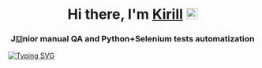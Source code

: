 <h1 align="center">Hi there, I'm <a href="https://chelyabinsk.hh.ru/resume/d3e99735ff0b22c98d0039ed1f4a45457a3835" target="_blank">Kirill</a> 
<img src="https://github.com/blackcater/blackcater/raw/main/images/Hi.gif" height="23"/></h1>
<h3 align="center">J🇺nior manual QA and Python+Selenium tests automatization </h3>

<a href="https://git.io/typing-svg"><img src="https://readme-typing-svg.herokuapp.com?font=Fira+Code&pause=1000&color=007F2D&width=435&lines=Working+very+hard+to+find+my+first+job" alt="Typing SVG" /></a>
